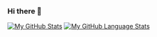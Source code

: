 ### Hi there 👋

<!--
**PabloLandro/PabloLandro** is a ✨ _special_ ✨ repository because its `README.md` (this file) appears on your GitHub profile.

Here are some ideas to get you started:

- 🔭 I’m currently working on ...
- 🌱 I’m currently learning ...
- 👯 I’m looking to collaborate on ...
- 🤔 I’m looking for help with ...
- 💬 Ask me about ...
- 📫 How to reach me: ...
- 😄 Pronouns: ...
- ⚡ Fun fact: ...
-->
[![My GitHub Stats](https://github-readme-stats.vercel.app/api/?username=pablolandro&count_private=true&theme=tokyonight&showicons=true)]()
[![My GitHub Language Stats](https://github-readme-stats-ten-henna.vercel.app/api/top-langs/?username=pablolandro&langs_count=5&theme=tokyonight)]()
